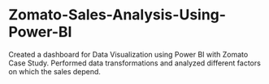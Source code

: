 # Zomato-Sales-Analysis-Using-Power-BI
Created a dashboard for Data Visualization using Power BI with Zomato Case Study. Performed data  transformations and analyzed different factors on which the sales depend.

